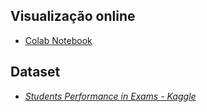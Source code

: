 ## Visualização online

* [Colab Notebook](https://colab.research.google.com/drive/1v7bU3SKSsVF46ttQvEvWU62y9gLxBAnN?usp=sharing)

## Dataset

* [*Students Performance in Exams - Kaggle*](https://www.kaggle.com/spscientist/students-performance-in-exams)